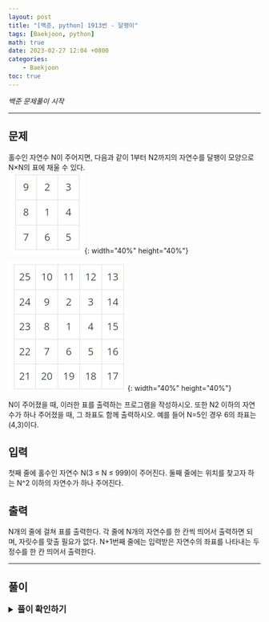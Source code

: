 ```yaml
---
layout: post
title: "[백준, python] 1913번 - 달팽이"
tags: [Baekjoon, python]
math: true
date: 2023-02-27 12:04 +0800
categories:
    - Baekjoon
toc: true
---
```

_백준 문제풀이 시작_
* * *
## 문제
홀수인 자연수 N이 주어지면, 다음과 같이 1부터 N2까지의 자연수를 달팽이 모양으로 N×N의 표에 채울 수 있다.   
![제목](\assets\1913_1.png){: width="40%" height="40%"} 

![제목](\assets\1913_2.png){: width="40%" height="40%"} 

N이 주어졌을 때, 이러한 표를 출력하는 프로그램을 작성하시오. 또한 N2 이하의 자연수가 하나 주어졌을 때, 그 좌표도 함께 출력하시오. 예를 들어 N=5인 경우 6의 좌표는 (4,3)이다.
## 입력
첫째 줄에 홀수인 자연수 N(3 ≤ N ≤ 999)이 주어진다. 둘째 줄에는 위치를 찾고자 하는 N^2 이하의 자연수가 하나 주어진다.
## 출력
N개의 줄에 걸쳐 표를 출력한다. 각 줄에 N개의 자연수를 한 칸씩 띄어서 출력하면 되며, 자릿수를 맞출 필요가 없다. N+1번째 줄에는 입력받은 자연수의 좌표를 나타내는 두 정수를 한 칸 띄어서 출력한다.
* * *
## 풀이
<details>
<summary style="font-weight:bold; font-size:17px">풀이 확인하기</summary>
<div markdown="1">
  이번 문제는 구현 문제로 문제에 주어진 조건대로만 문제를 풀면 풀 수 있다. 그래서 머릿속에 떠오르는 그대로 코드를 짰다. 그래서 코드가 상당히 길고 더러운데 이 부분은 충분히 줄일 수 있을 것 같다..

```python
import sys
input = sys.stdin.readline

num = int(input())

lis = [[0 for _ in range(num)] for _ in range(num)]

find = int(input())

howMany = 1

currentx = int(num/2)
currenty = int(num/2)
lis[currentx][currenty] = 1
wherex = currentx
wherey = currenty

num2 = 2
for i in range(num - int(num/2) -1):
    currentx -= 1
    lis[currentx][currenty] = num2
    if(num2 == find):
        wherex = currentx
        wherey = currenty
    num2 += 1
    for _ in range(howMany):
        currenty += 1
        lis[currentx][currenty] = num2
        if(num2 == find):
            wherex = currentx
            wherey = currenty
        num2 += 1
    howMany += 1
    for _ in range(howMany):
        currentx += 1
        lis[currentx][currenty] = num2
        if(num2 == find):
            wherex = currentx
            wherey = currenty
        num2 += 1
        
    for _ in range(howMany):
        currenty -= 1
        lis[currentx][currenty] = num2
        if(num2 == find):
            wherex = currentx
            wherey = currenty
        num2 += 1

    for _ in range(howMany):
        currentx -= 1
        lis[currentx][currenty] = num2
        if(num2 == find):
            wherex = currentx
            wherey = currenty
        num2 += 1
    
    howMany+=1
    
for i in lis:
    print(*i)

print(wherex+1, end = " ")
print(wherey+1)
```
</div>
</details>
